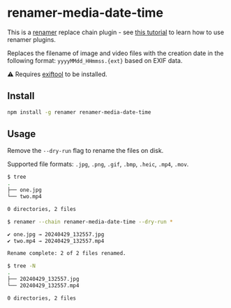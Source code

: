# renamer-media-date-time

This is a [renamer](https://github.com/75lb/renamer) replace chain plugin - see [this tutorial](https://github.com/75lb/renamer/wiki/How-to-use-replace-chain-plugins) to learn how to use renamer plugins.

Replaces the filename of image and video files with the creation date in the following format: `yyyyMMdd_HHmmss.{ext}` based on EXIF data.

⚠️ Requires [exiftool](https://github.com/exiftool/exiftool) to be installed.

## Install

```bash
npm install -g renamer renamer-media-date-time
```

## Usage

Remove the `--dry-run` flag to rename the files on disk.

Supported file formats: `.jpg`, `.png`, `.gif`, `.bmp`, `.heic`, `.mp4`, `.mov`.

```bash
$ tree
.
├── one.jpg
└── two.mp4

0 directories, 2 files

$ renamer --chain renamer-media-date-time --dry-run *

✔︎ one.jpg → 20240429_132557.jpg
✔︎ two.mp4 → 20240429_132557.mp4

Rename complete: 2 of 2 files renamed.

$ tree -N
.
├── 20240429_132557.jpg
└── 20240429_132557.mp4

0 directories, 2 files
```
